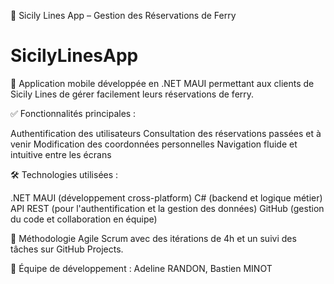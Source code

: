 🚢 Sicily Lines App – Gestion des Réservations de Ferry

# SicilyLinesApp
📱 Application mobile développée en .NET MAUI permettant aux clients de Sicily Lines de gérer facilement leurs réservations de ferry.

✅ Fonctionnalités principales :

Authentification des utilisateurs
Consultation des réservations passées et à venir
Modification des coordonnées personnelles
Navigation fluide et intuitive entre les écrans

🛠 Technologies utilisées :

.NET MAUI (développement cross-platform)
C# (backend et logique métier)
API REST (pour l'authentification et la gestion des données)
GitHub (gestion du code et collaboration en équipe)

📌 Méthodologie Agile Scrum avec des itérations de 4h et un suivi des tâches sur GitHub Projects.

👥 Équipe de développement : Adeline RANDON, Bastien MINOT
